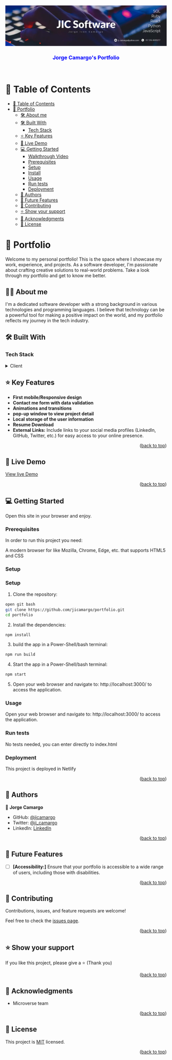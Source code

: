 <a name="readme-top"></a>

<div align="center">
  <br/>
  <img src="public/images/jicsoftware.-cover-2023.webp" alt="banner image">
  <br/>
  <h3 style="color:blue"><b>Jorge Camargo's Portfolio</b></h3>
  <br/>
</div>

<!-- TABLE OF CONTENTS -->
# 📗 Table of Contents

- [📗 Table of Contents](#-table-of-contents)
- [📖 Portfolio ](#aboutproject)
  - [🛠 About me ](#about)
  - [🛠 Built With ](#built-with)
    - [Tech Stack ](#tech-stack-)
  - [⭐️ Key Features ](#️key-features-)
  - [🚀 Live Demo ](#-live-demo-)
  - [💻 Getting Started ](#-getting-started-)
    - [Walkthrough Video](#walkthrough-video)
    - [Prerequisites](#prerequisites)
    - [Setup](#setup)
    - [Install](#install)
    - [Usage](#usage)
    - [Run tests](#run-tests)
    - [Deployment](#deployment)
  - [👥 Authors ](#-authors-)
  - [🔭 Future Features ](#-future-features-)
  - [🤝 Contributing ](#-contributing-)
  - [⭐️ Show your support ](#️-show-your-support-)
  - [🙏 Acknowledgments ](#-acknowledgments-)
  - [📝 License ](#-license-)

<!-- PROJECT DESCRIPTION -->
# 📖 Portfolio <a name="aboutproject"></a>

Welcome to my personal portfolio! This is the space where I showcase my work, experience, and projects. As a software developer, I'm passionate about crafting creative solutions to real-world problems. Take a look through my portfolio and get to know me better.

## 👨🏽 About me <a name="about"></a>
I'm a dedicated software developer with a strong background in various technologies and programming languages. I believe that technology can be a powerful tool for making a positive impact on the world, and my portfolio reflects my journey in the tech industry.

## 🛠 Built With <a name="built-with"></a>

### Tech Stack <a name="tech-stack"></a>

<details>
  <summary>Client</summary>
  <ul>
    <li>REACT</li>
    <li>JavaScript</li>
    <li>HTML</li>
    <li>CSS</li>
  </ul>
</details>

## ⭐️ Key Features <a name="key-features"></a>

- **First mobile/Responsive design**
- **Contact me form with data validation**
- **Animations and transitions**
- **pop-up window to view project detail**
- **Local storage of the user information**
- **Resume Download**
- **External Links:** Include links to your social media profiles (LinkedIn, GitHub, Twitter, etc.) for easy access to your online presence.

<p align="right">(<a href="#readme-top">back to top</a>)</p>

<!-- LIVE DEMO -->

## 🚀 Live Demo <a name="live-demo"></a>

[View live Demo](https://jorgecamargo.netlify.app/)

<p align="right">(<a href="#readme-top">back to top</a>)</p>

<!-- GETTING STARTED -->

## 💻 Getting Started <a name="getting-started"></a>

Open this site in your browser and enjoy.


### Prerequisites

In order to run this project you need:

A modern browser for like Mozilla, Chrome, Edge, etc. that supports HTML5 and CSS

### Setup

<!-- Setup -->
### Setup <a name="setup"></a>

1. Clone the repository:

```bash
open git bash
git clone https://github.com/jicamargo/portfolio.git
cd portfolio
```

2. Install the dependencies:

```
npm install
```

3. build the app in a Power-Shell/bash terminal:

```bash
npm run build
```

4. Start the app in a Power-Shell/bash terminal:

```bash
npm start
```

5. Open your web browser and navigate to: http://localhost:3000/ to access the application.


### Usage

Open your web browser and navigate to: http://localhost:3000/ to access the application.

### Run tests

No tests needed, you can enter directly to index.html 

### Deployment

This project is deployed in Netlify

<p align="right">(<a href="#readme-top">back to top</a>)</p>

<!-- AUTHORS -->

## 👥 Authors <a name="authors"></a>

👤 **Jorge Camargo**

- GitHub: [@jicamargo](https://github.com/jicamargo)
- Twitter: [@ji_camargo](https://twitter.com/ji_camargo)
- LinkedIn: [LinkedIn](https://linkedin.com/in/jorgecamargog)

<p align="right">(<a href="#readme-top">back to top</a>)</p>

<!-- FUTURE FEATURES -->

## 🔭 Future Features <a name="future-features"></a>

- [ ] **[Accessibility:]** Ensure that your portfolio is accessible to a wide range of users, including those with disabilities.

<p align="right">(<a href="#readme-top">back to top</a>)</p>

<!-- CONTRIBUTING -->

## 🤝 Contributing <a name="contributing"></a>

Contributions, issues, and feature requests are welcome!

Feel free to check the [issues page](../../issues/).

<p align="right">(<a href="#readme-top">back to top</a>)</p>

<!-- SUPPORT -->

## ⭐️ Show your support <a name="support"></a>

If you like this project, please give a ⭐️ (Thank you) 
<p align="right">(<a href="#readme-top">back to top</a>)</p>

<!-- ACKNOWLEDGEMENTS -->

## 🙏 Acknowledgments <a name="acknowledgements"></a>

- Microverse team
<p align="right">(<a href="#readme-top">back to top</a>)</p>

## 📝 License <a name="license"></a>

This project is [MIT](./LICENSE) licensed.
<p align="right">(<a href="#readme-top">back to top</a>)</p>

